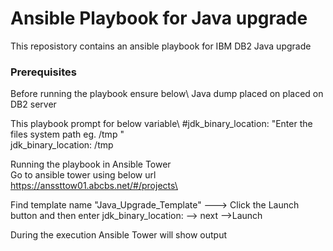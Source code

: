 # Ansible Playbook for Java upgrade 

This reposistory contains an ansible playbook for IBM DB2 Java upgrade

### Prerequisites 
Before running the playbook ensure below\ 
Java dump placed on placed on DB2 server 

This playbook prompt for below variable\ 
#jdk_binary_location: "Enter the files system path eg. /tmp "\
jdk_binary_location: /tmp

Running the playbook in Ansible Tower\
Go to ansible tower using below url\
https://anssttow01.abcbs.net/#/projects\

Find template name "Java_Upgrade_Template" ---> Click the Launch button and then enter jdk_binary_location: <enter dump location on db2 server>  --> next -->Launch

During the execution Ansible Tower will show output


